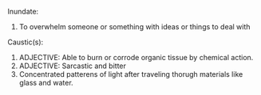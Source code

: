Inundate: 
1. To overwhelm someone or something with ideas or things to deal with

Caustic(s): 
1. ADJECTIVE: Able to burn or corrode organic tissue by chemical action.
2. ADJECTIVE: Sarcastic and bitter
3. Concentrated patterens of light after traveling thorugh materials like glass and water.
